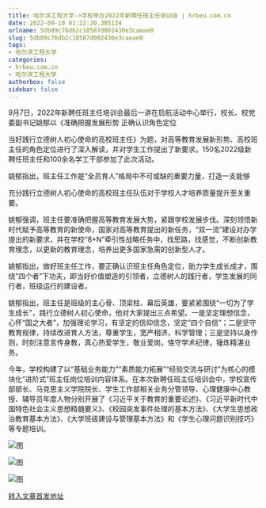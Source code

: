 ```yaml
---
title: 哈尔滨工程大学->学校举办2022年新聘任班主任培训会 | hrbeu.com.cn
date: 2022-09-10 01:22:20.385134
urlname: 5db09c76db2c10587d002430e3caeae0
slug: 5db09c76db2c10587d002430e3caeae0
tags: 
- 哈尔滨工程大学
categories:
- hrbeu.com.cn
- 哈尔滨工程大学
authorbox: false
sidebar: false
---
```

9月7日，2022年新聘任班主任培训会最后一讲在启航活动中心举行，校长、校党委副书记姚郁以《准确把握发展形势 正确认识角色定位

当好践行立德树人初心使命的高校班主任》为题，对高等教育发展新形势、高校班主任的角色定位进行了深入解读，并对学生工作提出了新要求。150名2022级新聘任班主任和100余名学工干部参加了此次活动。

姚郁指出，班主任工作是“全员育人”格局中不可或缺的重要力量，打造一支能够
<!--more-->
充分践行立德树人初心使命的高校班主任队伍对于学校人才培养质量提升至关重要。

姚郁强调，班主任要准确把握高等教育发展大势，紧跟学校发展步伐。深刻领悟新时代赋予高等教育的新使命，国家对高等教育提出的新任务，“双一流”建设对办学提出的新要求，并在学校“8+N”牵引性战略任务中，找思路，找感觉，不断创新教育理念，以更新的教育理念，培养出更多国家急需的创新型人才。

姚郁指出，做好班主任工作，要正确认识班主任角色定位，助力学生成长成才，围绕“四个者”下功夫，即当好价值塑造的引领者，立德树人的践行者，学生发展的同行者，班级运行的建设者。

姚郁指出，班主任是班级的主心骨、顶梁柱、幕后英雄，要紧紧围绕“一切为了学生成长”，践行立德树人初心使命，他对大家提出三点希望。一是坚定理想信念，心怀“国之大者”，加强理论学习，有坚定的信仰信念，坚定“四个自信”；二是坚守教育规律，持续改进育人方法，尊重学生，宽严相济，科学管理；三是坚持以身作则，时刻注意言传身教，真心热爱学生，敬业爱岗，恪守学术纪律，锤炼精湛业务。

今年，学校构建了以“基础业务能力”“素质能力拓展”“经验交流与研讨”为核心的模块化“进阶式”班主任岗位培训内容体系。在本次新聘任班主任培训会中，学校宣传部部长、马克思主义学院院长、学生工作部相关业务分管领导、心理健康中心教授、辅导员年度人物分别开展了《习近平关于教育的重要论述》、《习近平新时代中国特色社会主义思想精髓要义》、《校园突发事件处理的基本方法》、《大学生思想政治教育基本方法》、《大学班级建设与管理基本方法》和《学生心理问题识别技巧》等专题培训。

![图](http://gongxue.cn/__local/A/11/70/F1B9100F0966CAC1AD2AA8EC121_5BE1EC31_1F09B.jpg)

![图](http://gongxue.cn/__local/1/FC/29/D098885A66CFB52D5CBB723DD5E_445E9522_129C7.jpg)

![图](http://gongxue.cn/__local/7/8C/9A/C3F6F6C476E8A4B8A38B3B014E7_89E8952A_1C677.jpg)

[转入文章首发地址](http://gongxue.cn/info/1141/72763.htm)